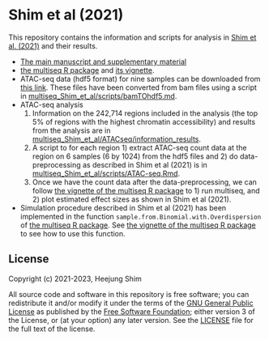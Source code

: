 # Shim et al (2021)

This repository contains the information and scripts for analysis in [Shim et al. (2021)][multiseq-arxiv] and their results.  

  * [The main manuscript and supplementary material][multiseq-arxiv]
  * [the multiseq R package][multiseq-package] and [its vignette][multiseq-web].
  * ATAC-seq data (hdf5 format) for nine samples can be downloaded from [this link][ATAC-seq-hdf5]. These files have been converted from bam files using a script in [multiseq_Shim_et_al/scripts/bamTOhdf5.md](https://github.com/heejungshim/multiseq_Shim_et_al/tree/main/scripts/bamTOhdf5.md).
  * ATAC-seq analysis 
      1. Information on the 242,714 regions included in the analysis (the top 5% of regions with the highest chromatin accessibility) and results from the analysis are in [multiseq_Shim_et_al/ATACseq/information_results](https://github.com/heejungshim/multiseq_Shim_et_al/tree/main/ATACseq/information_results).
      2. A script to for each region 1) extract ATAC-seq count data at the region on 6 samples (6 by 1024) from the hdf5 files and 2) do data-preprocessing as described in Shim et al (2021) is in [multiseq_Shim_et_al/scripts/ATAC-seq.Rmd](https://github.com/heejungshim/multiseq_Shim_et_al/tree/main/scripts/ATAC-seq.Rmd).
      3. Once we have the count data after the data-preprocessing, we can follow [the vignette of the multiseq R package][multiseq-web] to 1) run multiseq, and 2) plot estimated effect sizes as shown in Shim et al (2021).
  * Simulation procedure described in Shim et al (2021) has been implemented in the function `sample.from.Binomial.with.Overdispersion` of [the multiseq R package][multiseq-package]. See [the vignette of the multiseq R package][multiseq-web] to see how to use this function. 


## License

Copyright (c) 2021-2023, Heejung Shim

All source code and software in this repository is free software; you
can redistribute it and/or modify it under the terms of the
[GNU General Public License][gpl] as published by the
[Free Software Foundation][fsf]; either version 3 of the License, or
(at your option) any later version. See the [LICENSE](LICENSE) file
for the full text of the license.


[multiseq-arxiv]: XXX
[gpl]: http://www.gnu.org/licenses/gpl.html
[fsf]: https://www.fsf.org
[multiseq-web]: https://heejungshim.github.io/multiseq
[multiseq-package]: https://github.com/heejungshim/multiseq 
[ATAC-seq-hdf5]: XXX

